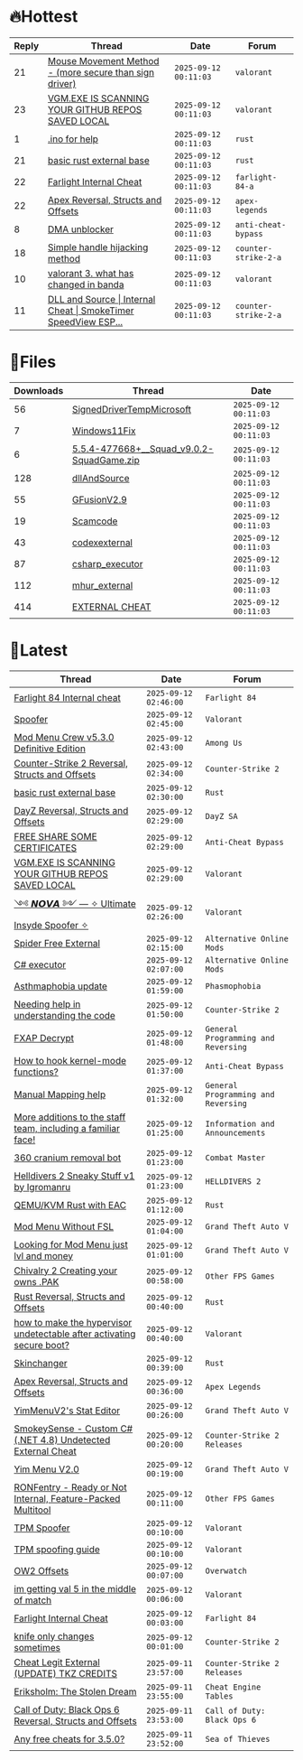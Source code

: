 # 🔥Hottest
|Reply|Thread|Date|Forum|
|-----|------|----|-----|
|21|[Mouse Movement Method &#45; &#40;more secure than sign driver&#41;](https://%75%6E%6B%6E%6F%77%6E%63%68%65%61%74%73.%6D%65/%66%6F%72%75%6D/valorant/716376-mouse-movement-method-secure-sign-driver.html)|`2025-09-12 00:11:03`|`valorant`|
|23|[VGM&#46;EXE IS SCANNING YOUR GITHUB REPOS SAVED LOCAL](https://%75%6E%6B%6E%6F%77%6E%63%68%65%61%74%73.%6D%65/%66%6F%72%75%6D/valorant/716490-vgm-exe-scanning-github-repos-saved-local.html)|`2025-09-12 00:11:03`|`valorant`|
|1|[&#46;ino for help](https://%75%6E%6B%6E%6F%77%6E%63%68%65%61%74%73.%6D%65/%66%6F%72%75%6D/rust/716704-ino-help.html)|`2025-09-12 00:11:03`|`rust`|
|21|[basic rust external base](https://%75%6E%6B%6E%6F%77%6E%63%68%65%61%74%73.%6D%65/%66%6F%72%75%6D/rust/716583-basic-rust-external-base.html)|`2025-09-12 00:11:03`|`rust`|
|22|[Farlight Internal Cheat](https://%75%6E%6B%6E%6F%77%6E%63%68%65%61%74%73.%6D%65/%66%6F%72%75%6D/farlight-84-a/716531-farlight-internal-cheat.html)|`2025-09-12 00:11:03`|`farlight-84-a`|
|22|[Apex Reversal, Structs and Offsets](https://%75%6E%6B%6E%6F%77%6E%63%68%65%61%74%73.%6D%65/%66%6F%72%75%6D/apex-legends/716406-apex-reversal-structs-offsets.html)|`2025-09-12 00:11:03`|`apex-legends`|
|8|[DMA unblocker](https://%75%6E%6B%6E%6F%77%6E%63%68%65%61%74%73.%6D%65/%66%6F%72%75%6D/anti-cheat-bypass/716636-dma-unblocker.html)|`2025-09-12 00:11:03`|`anti-cheat-bypass`|
|18|[Simple handle hijacking method](https://%75%6E%6B%6E%6F%77%6E%63%68%65%61%74%73.%6D%65/%66%6F%72%75%6D/counter-strike-2-a/716633-simple-handle-hijacking-method.html)|`2025-09-12 00:11:03`|`counter-strike-2-a`|
|10|[valorant 3&#46; what has changed in banda](https://%75%6E%6B%6E%6F%77%6E%63%68%65%61%74%73.%6D%65/%66%6F%72%75%6D/valorant/716373-valorant-3-changed-banda.html)|`2025-09-12 00:11:03`|`valorant`|
|11|[DLL and Source &#124; Internal Cheat &#124; SmokeTimer SpeedView ESP&#46;&#46;&#46;](https://%75%6E%6B%6E%6F%77%6E%63%68%65%61%74%73.%6D%65/%66%6F%72%75%6D/counter-strike-2-a/716925-dll-source-internal-cheat-smoketimer-speedview-esp.html)|`2025-09-12 00:11:03`|`counter-strike-2-a`|
# 📄Files
|Downloads|Thread|Date|
|---------|------|----|
|56|[SignedDriverTempMicrosoft](https://%75%6E%6B%6E%6F%77%6E%63%68%65%61%74%73.%6D%65/%66%6F%72%75%6D/downloads.php?do=file&id=51153)|`2025-09-12 00:11:03`|
|7|[Windows11Fix](https://%75%6E%6B%6E%6F%77%6E%63%68%65%61%74%73.%6D%65/%66%6F%72%75%6D/downloads.php?do=file&id=51143)|`2025-09-12 00:11:03`|
|6|[5&#46;5&#46;4&#45;477668&#43;&#95;&#95;Squad&#95;v9&#46;0&#46;2&#45;SquadGame&#46;zip](https://%75%6E%6B%6E%6F%77%6E%63%68%65%61%74%73.%6D%65/%66%6F%72%75%6D/downloads.php?do=file&id=51139)|`2025-09-12 00:11:03`|
|128|[dllAndSource](https://%75%6E%6B%6E%6F%77%6E%63%68%65%61%74%73.%6D%65/%66%6F%72%75%6D/downloads.php?do=file&id=51124)|`2025-09-12 00:11:03`|
|55|[GFusionV2&#46;9](https://%75%6E%6B%6E%6F%77%6E%63%68%65%61%74%73.%6D%65/%66%6F%72%75%6D/downloads.php?do=file&id=51123)|`2025-09-12 00:11:03`|
|19|[Scamcode](https://%75%6E%6B%6E%6F%77%6E%63%68%65%61%74%73.%6D%65/%66%6F%72%75%6D/downloads.php?do=file&id=51122)|`2025-09-12 00:11:03`|
|43|[codexexternal](https://%75%6E%6B%6E%6F%77%6E%63%68%65%61%74%73.%6D%65/%66%6F%72%75%6D/downloads.php?do=file&id=51121)|`2025-09-12 00:11:03`|
|87|[csharp&#95;executor](https://%75%6E%6B%6E%6F%77%6E%63%68%65%61%74%73.%6D%65/%66%6F%72%75%6D/downloads.php?do=file&id=51120)|`2025-09-12 00:11:03`|
|112|[mhur&#95;external](https://%75%6E%6B%6E%6F%77%6E%63%68%65%61%74%73.%6D%65/%66%6F%72%75%6D/downloads.php?do=file&id=51119)|`2025-09-12 00:11:03`|
|414|[EXTERNAL CHEAT](https://%75%6E%6B%6E%6F%77%6E%63%68%65%61%74%73.%6D%65/%66%6F%72%75%6D/downloads.php?do=file&id=51117)|`2025-09-12 00:11:03`|
# 💬Latest
|Thread|Date|Forum|
|------|----|-----|
|[Farlight 84 Internal cheat](https://%75%6E%6B%6E%6F%77%6E%63%68%65%61%74%73.%6D%65/%66%6F%72%75%6D/farlight-84-a/715803-farlight-84-internal-cheat.html)|`2025-09-12 02:46:00`|`Farlight 84`|
|[Spoofer](https://%75%6E%6B%6E%6F%77%6E%63%68%65%61%74%73.%6D%65/%66%6F%72%75%6D/valorant/717208-spoofer.html)|`2025-09-12 02:45:00`|`Valorant`|
|[Mod Menu Crew v5&#46;3&#46;0  Definitive Edition](https://%75%6E%6B%6E%6F%77%6E%63%68%65%61%74%73.%6D%65/%66%6F%72%75%6D/among-us/716042-mod-menu-crew-v5-3-0-definitive-edition.html)|`2025-09-12 02:43:00`|`Among Us`|
|[Counter&#45;Strike 2 Reversal, Structs and Offsets](https://%75%6E%6B%6E%6F%77%6E%63%68%65%61%74%73.%6D%65/%66%6F%72%75%6D/counter-strike-2-a/576077-counter-strike-2-reversal-structs-offsets.html)|`2025-09-12 02:34:00`|`Counter-Strike 2`|
|[basic rust external base](https://%75%6E%6B%6E%6F%77%6E%63%68%65%61%74%73.%6D%65/%66%6F%72%75%6D/rust/716583-basic-rust-external-base.html)|`2025-09-12 02:30:00`|`Rust`|
|[DayZ Reversal, Structs and Offsets](https://%75%6E%6B%6E%6F%77%6E%63%68%65%61%74%73.%6D%65/%66%6F%72%75%6D/dayz-sa/104269-dayz-reversal-structs-offsets.html)|`2025-09-12 02:29:00`|`DayZ SA`|
|[FREE SHARE SOME CERTIFICATES](https://%75%6E%6B%6E%6F%77%6E%63%68%65%61%74%73.%6D%65/%66%6F%72%75%6D/anti-cheat-bypass/717155-free-share-certificates.html)|`2025-09-12 02:29:00`|`Anti-Cheat Bypass`|
|[VGM&#46;EXE IS SCANNING YOUR GITHUB REPOS SAVED LOCAL](https://%75%6E%6B%6E%6F%77%6E%63%68%65%61%74%73.%6D%65/%66%6F%72%75%6D/valorant/716490-vgm-exe-scanning-github-repos-saved-local.html)|`2025-09-12 02:29:00`|`Valorant`|
|[༺ 𝙉𝙊𝙑𝘼 ༻ — ✧ Ultimate Insyde Spoofer ✧](https://%75%6E%6B%6E%6F%77%6E%63%68%65%61%74%73.%6D%65/%66%6F%72%75%6D/valorant/712892-ultimate-insyde-spoofer.html)|`2025-09-12 02:26:00`|`Valorant`|
|[Spider Free External](https://%75%6E%6B%6E%6F%77%6E%63%68%65%61%74%73.%6D%65/%66%6F%72%75%6D/alternative-online-mods/711201-spider-free-external.html)|`2025-09-12 02:15:00`|`Alternative Online Mods`|
|[C&#35; executor](https://%75%6E%6B%6E%6F%77%6E%63%68%65%61%74%73.%6D%65/%66%6F%72%75%6D/alternative-online-mods/716981-executor.html)|`2025-09-12 02:07:00`|`Alternative Online Mods`|
|[Asthmaphobia update](https://%75%6E%6B%6E%6F%77%6E%63%68%65%61%74%73.%6D%65/%66%6F%72%75%6D/phasmophobia/673621-asthmaphobia-update.html)|`2025-09-12 01:59:00`|`Phasmophobia`|
|[Needing help in understanding the code](https://%75%6E%6B%6E%6F%77%6E%63%68%65%61%74%73.%6D%65/%66%6F%72%75%6D/counter-strike-2-a/717149-help-understanding-code.html)|`2025-09-12 01:50:00`|`Counter-Strike 2`|
|[FXAP Decrypt](https://%75%6E%6B%6E%6F%77%6E%63%68%65%61%74%73.%6D%65/%66%6F%72%75%6D/general-programming-and-reversing/712588-fxap-decrypt.html)|`2025-09-12 01:48:00`|`General Programming and Reversing`|
|[How to hook kernel&#45;mode functions?](https://%75%6E%6B%6E%6F%77%6E%63%68%65%61%74%73.%6D%65/%66%6F%72%75%6D/anti-cheat-bypass/717119-hook-kernel-mode-functions.html)|`2025-09-12 01:37:00`|`Anti-Cheat Bypass`|
|[Manual Mapping help](https://%75%6E%6B%6E%6F%77%6E%63%68%65%61%74%73.%6D%65/%66%6F%72%75%6D/general-programming-and-reversing/716467-manual-mapping-help.html)|`2025-09-12 01:32:00`|`General Programming and Reversing`|
|[More additions to the staff team, including a familiar face&#33;](https://%75%6E%6B%6E%6F%77%6E%63%68%65%61%74%73.%6D%65/%66%6F%72%75%6D/information-and-announcements/717203-additions-staff-team-including-familiar.html)|`2025-09-12 01:25:00`|`Information and Announcements`|
|[360 cranium removal bot](https://%75%6E%6B%6E%6F%77%6E%63%68%65%61%74%73.%6D%65/%66%6F%72%75%6D/combat-master/713500-360-cranium-removal-bot.html)|`2025-09-12 01:23:00`|`Combat Master`|
|[Helldivers 2 Sneaky Stuff v1 by Igromanru](https://%75%6E%6B%6E%6F%77%6E%63%68%65%61%74%73.%6D%65/%66%6F%72%75%6D/helldivers-2-a/710419-helldivers-2-sneaky-stuff-v1-igromanru.html)|`2025-09-12 01:23:00`|`HELLDIVERS 2`|
|[QEMU/KVM Rust with EAC](https://%75%6E%6B%6E%6F%77%6E%63%68%65%61%74%73.%6D%65/%66%6F%72%75%6D/rust/717202-qemu-kvm-rust-eac.html)|`2025-09-12 01:12:00`|`Rust`|
|[Mod Menu Without FSL](https://%75%6E%6B%6E%6F%77%6E%63%68%65%61%74%73.%6D%65/%66%6F%72%75%6D/grand-theft-auto-v/717201-mod-menu-fsl.html)|`2025-09-12 01:04:00`|`Grand Theft Auto V`|
|[Looking for Mod Menu just lvl and money](https://%75%6E%6B%6E%6F%77%6E%63%68%65%61%74%73.%6D%65/%66%6F%72%75%6D/grand-theft-auto-v/716929-looking-mod-menu-lvl-money.html)|`2025-09-12 01:01:00`|`Grand Theft Auto V`|
|[Chivalry 2 Creating your owns &#46;PAK](https://%75%6E%6B%6E%6F%77%6E%63%68%65%61%74%73.%6D%65/%66%6F%72%75%6D/other-fps-games/716143-chivalry-2-creating-owns-pak.html)|`2025-09-12 00:58:00`|`Other FPS Games`|
|[Rust Reversal, Structs and Offsets](https://%75%6E%6B%6E%6F%77%6E%63%68%65%61%74%73.%6D%65/%66%6F%72%75%6D/rust/164256-rust-reversal-structs-offsets.html)|`2025-09-12 00:40:00`|`Rust`|
|[how to make the hypervisor undetectable after activating secure boot?](https://%75%6E%6B%6E%6F%77%6E%63%68%65%61%74%73.%6D%65/%66%6F%72%75%6D/valorant/717065-hypervisor-undetectable-activating-secure-boot.html)|`2025-09-12 00:40:00`|`Valorant`|
|[Skinchanger](https://%75%6E%6B%6E%6F%77%6E%63%68%65%61%74%73.%6D%65/%66%6F%72%75%6D/rust/717162-skinchanger.html)|`2025-09-12 00:39:00`|`Rust`|
|[Apex Reversal, Structs and Offsets](https://%75%6E%6B%6E%6F%77%6E%63%68%65%61%74%73.%6D%65/%66%6F%72%75%6D/apex-legends/716406-apex-reversal-structs-offsets.html)|`2025-09-12 00:36:00`|`Apex Legends`|
|[YimMenuV2's Stat Editor](https://%75%6E%6B%6E%6F%77%6E%63%68%65%61%74%73.%6D%65/%66%6F%72%75%6D/grand-theft-auto-v/716410-yimmenuv2s-stat-editor.html)|`2025-09-12 00:26:00`|`Grand Theft Auto V`|
|[SmokeySense &#45; Custom C&#35; &#40;&#46;NET 4&#46;8&#41; Undetected External Cheat](https://%75%6E%6B%6E%6F%77%6E%63%68%65%61%74%73.%6D%65/%66%6F%72%75%6D/counter-strike-2-releases/715659-smokeysense-custom-net-4-8-undetected-external-cheat.html)|`2025-09-12 00:20:00`|`Counter-Strike 2 Releases`|
|[Yim Menu V2&#46;0](https://%75%6E%6B%6E%6F%77%6E%63%68%65%61%74%73.%6D%65/%66%6F%72%75%6D/grand-theft-auto-v/693751-yim-menu-v2-0-a.html)|`2025-09-12 00:19:00`|`Grand Theft Auto V`|
|[RONFentry &#45; Ready or Not Internal, Feature&#45;Packed Multitool](https://%75%6E%6B%6E%6F%77%6E%63%68%65%61%74%73.%6D%65/%66%6F%72%75%6D/other-fps-games/716446-ronfentry-ready-internal-feature-packed-multitool.html)|`2025-09-12 00:11:00`|`Other FPS Games`|
|[TPM Spoofer](https://%75%6E%6B%6E%6F%77%6E%63%68%65%61%74%73.%6D%65/%66%6F%72%75%6D/valorant/649260-tpm-spoofer.html)|`2025-09-12 00:10:00`|`Valorant`|
|[TPM spoofing guide](https://%75%6E%6B%6E%6F%77%6E%63%68%65%61%74%73.%6D%65/%66%6F%72%75%6D/valorant/713559-tpm-spoofing-guide.html)|`2025-09-12 00:10:00`|`Valorant`|
|[OW2 Offsets](https://%75%6E%6B%6E%6F%77%6E%63%68%65%61%74%73.%6D%65/%66%6F%72%75%6D/overwatch/717194-ow2-offsets.html)|`2025-09-12 00:07:00`|`Overwatch`|
|[im getting val 5 in the middle of match](https://%75%6E%6B%6E%6F%77%6E%63%68%65%61%74%73.%6D%65/%66%6F%72%75%6D/valorant/717193-im-getting-val-5-middle-match.html)|`2025-09-12 00:06:00`|`Valorant`|
|[Farlight Internal Cheat](https://%75%6E%6B%6E%6F%77%6E%63%68%65%61%74%73.%6D%65/%66%6F%72%75%6D/farlight-84-a/716531-farlight-internal-cheat.html)|`2025-09-12 00:03:00`|`Farlight 84`|
|[knife only changes sometimes](https://%75%6E%6B%6E%6F%77%6E%63%68%65%61%74%73.%6D%65/%66%6F%72%75%6D/counter-strike-2-a/716884-knife-changes-sometimes.html)|`2025-09-12 00:01:00`|`Counter-Strike 2`|
|[Cheat Legit External &#40;UPDATE&#41; TKZ CREDITS](https://%75%6E%6B%6E%6F%77%6E%63%68%65%61%74%73.%6D%65/%66%6F%72%75%6D/counter-strike-2-releases/683283-cheat-legit-external-update-tkz-credits.html)|`2025-09-11 23:57:00`|`Counter-Strike 2 Releases`|
|[Eriksholm: The Stolen Dream](https://%75%6E%6B%6E%6F%77%6E%63%68%65%61%74%73.%6D%65/%66%6F%72%75%6D/cheat-engine-tables/709693-eriksholm-stolen-dream.html)|`2025-09-11 23:55:00`|`Cheat Engine Tables`|
|[Call of Duty: Black Ops 6 Reversal, Structs and Offsets](https://%75%6E%6B%6E%6F%77%6E%63%68%65%61%74%73.%6D%65/%66%6F%72%75%6D/call-of-duty-black-ops-6-a/653959-call-duty-black-ops-6-reversal-structs-offsets.html)|`2025-09-11 23:53:00`|`Call of Duty: Black Ops 6`|
|[Any free cheats for 3&#46;5&#46;0?](https://%75%6E%6B%6E%6F%77%6E%63%68%65%61%74%73.%6D%65/%66%6F%72%75%6D/sea-of-thieves/717109-free-cheats-3-5-0-a.html)|`2025-09-11 23:52:00`|`Sea of Thieves`|
